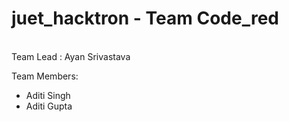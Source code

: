 # juet_hacktron -  Team Code_red

<br>Team Lead : Ayan Srivastava</br>
<p>Team Members:</p>
<ul>
    <li>Aditi Singh</li>
    <li>Aditi Gupta</li>
</ul>  